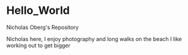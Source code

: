 # Hello_World
Nicholas Oberg's Repository

Nicholas here, I enjoy photography and long walks on the beach
I like working out to get bigger
